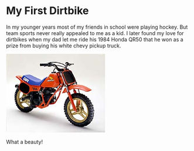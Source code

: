 # My First Dirtbike

In my younger years most of my friends in school were playing hockey. But team sports never really appealed to me as a kid. I later found my love for dirtbikes when my dad let me ride his 1984 Honda QR50 that he won as a prize from buying his white chevy pickup truck. 

![Image](/img/qr50.jpg)

What a beauty! 